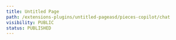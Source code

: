 ```yaml
---
title: Untitled Page
path: /extensions-plugins/untitled-pageasd/pieces-copilot/chat
visibility: PUBLIC
status: PUBLISHED
---
```



